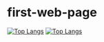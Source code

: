 # first-web-page
[![Top Langs](https://github-readme-stats.vercel.app/api/top-langs/?username=Quqon)](https://github.com/anuraghazra/github-readme-stats)
[![Top Langs](https://github-readme-stats.vercel.app/api/top-langs/?username=Quqon&layout=compact)](https://github.com/anuraghazra/github-readme-stats)

